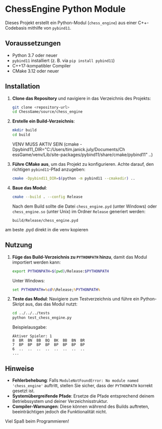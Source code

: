 # ChessEngine Python Module

Dieses Projekt erstellt ein Python-Modul (`chess_engine`) aus einer C++-Codebasis mithilfe von `pybind11`.

## Voraussetzungen

- Python 3.7 oder neuer
- `pybind11` installiert (z. B. via `pip install pybind11`)
- C++17-kompatibler Compiler
- CMake 3.12 oder neuer

## Installation

1. **Clone das Repository** und navigiere in das Verzeichnis des Projekts:
   ```bash
   git clone <repository-url>
   cd ChessGame/source/chess_engine
   ```

2. **Erstelle ein Build-Verzeichnis**:
   ```bash
   mkdir build
   cd build
   ```

   VENV MUSS AKTIV SEIN
(cmake -Dpybind11_DIR="C:/Users/tim.janick.july/Documents/Ch
essGame/venv/Lib/site-packages/pybind11/share/cmake/pybind11" ..)

3. **Führe CMake aus**, um das Projekt zu konfigurieren. Achte darauf, den richtigen `pybind11`-Pfad anzugeben:
   ```bash
   cmake -Dpybind11_DIR=$(python -m pybind11 --cmakedir) ..
   ```

4. **Baue das Modul**:
   ```bash
   cmake --build . --config Release
   ```

   Nach dem Build sollte die Datei `chess_engine.pyd` (unter Windows) oder `chess_engine.so` (unter Unix) im Ordner `Release` generiert werden:
   ```plaintext
   build/Release/chess_engine.pyd
   ```
am beste .pyd direkt in die venv kopieren
## Nutzung

1. **Füge das Build-Verzeichnis zu `PYTHONPATH` hinzu**, damit das Modul importiert werden kann:
   ```bash
   export PYTHONPATH=$(pwd)/Release:$PYTHONPATH
   ```
   Unter Windows:
   ```cmd
   set PYTHONPATH=%cd%\Release;%PYTHONPATH%
   ```

2. **Teste das Modul**:
   Navigiere zum Testverzeichnis und führe ein Python-Skript aus, das das Modul nutzt:
   ```bash
   cd ../../../tests
   python test_chess_engine.py
   ```

   Beispielausgabe:
   ```plaintext
   Aktiver Spieler: 1
   8  BR  BN  BB  BQ  BK  BB  BN  BR
   7  BP  BP  BP  BP  BP  BP  BP  BP
   6  ..  ..  ..  ..  ..  ..  ..  ..
   ...
   ```

## Hinweise

- **Fehlerbehebung**:
  Falls `ModuleNotFoundError: No module named 'chess_engine'` auftritt, stellen Sie sicher, dass der `PYTHONPATH` korrekt gesetzt ist.
- **Systemübergreifende Pfade**:
  Ersetze die Pfade entsprechend deinem Betriebssystem und deiner Verzeichnisstruktur.
- **Compiler-Warnungen**:
  Diese können während des Builds auftreten, beeinträchtigen jedoch die Funktionalität nicht.

Viel Spaß beim Programmieren!
